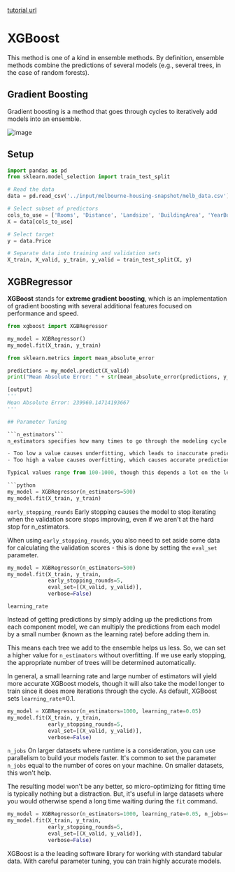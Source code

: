 [tutorial url](https://www.kaggle.com/alexisbcook/xgboost)

# XGBoost

This method is one of a kind in ensemble methods. By definition, ensemble methods combine the predictions of several models (e.g., several trees, in the case of random forests).

## Gradient Boosting

Gradient boosting is a method that goes through cycles to iteratively add models into an ensemble.

![image](https://user-images.githubusercontent.com/74973306/104672424-1ef86800-5723-11eb-9faa-079814ecd033.png)

## Setup

```python
import pandas as pd
from sklearn.model_selection import train_test_split

# Read the data
data = pd.read_csv('../input/melbourne-housing-snapshot/melb_data.csv')

# Select subset of predictors
cols_to_use = ['Rooms', 'Distance', 'Landsize', 'BuildingArea', 'YearBuilt']
X = data[cols_to_use]

# Select target
y = data.Price

# Separate data into training and validation sets
X_train, X_valid, y_train, y_valid = train_test_split(X, y)
```

## XGBRegressor

**XGBoost** stands for **extreme gradient boosting**, which is an implementation of gradient boosting with several additional features focused on performance and speed.

```python
from xgboost import XGBRegressor

my_model = XGBRegressor()
my_model.fit(X_train, y_train)
```

```python
from sklearn.metrics import mean_absolute_error

predictions = my_model.predict(X_valid)
print("Mean Absolute Error: " + str(mean_absolute_error(predictions, y_valid)))

[output]
'''
Mean Absolute Error: 239960.14714193667
'''

## Parameter Tuning

```n_estimators```
n_estimators specifies how many times to go through the modeling cycle described above. It is equal to the number of models that we include in the ensemble.

- Too low a value causes underfitting, which leads to inaccurate predictions on both training data and test data.
- Too high a value causes overfitting, which causes accurate predictions on training data, but inaccurate predictions on test data (which is what we care about).  

Typical values range from 100-1000, though this depends a lot on the learning_rate parameter discussed below.

```python
my_model = XGBRegressor(n_estimators=500)
my_model.fit(X_train, y_train)
```

```early_stopping_rounds```
Early stopping causes the model to stop iterating when the validation score stops improving, even if we aren't at the hard stop for n_estimators.  

When using ```early_stopping_rounds```, you also need to set aside some data for calculating the validation scores - this is done by setting the ```eval_set``` parameter.

```python
my_model = XGBRegressor(n_estimators=500)
my_model.fit(X_train, y_train, 
             early_stopping_rounds=5, 
             eval_set=[(X_valid, y_valid)],
             verbose=False)
```

```learning_rate```

Instead of getting predictions by simply adding up the predictions from each component model, we can multiply the predictions from each model by a small number (known as the learning rate) before adding them in.

This means each tree we add to the ensemble helps us less. So, we can set a higher value for ```n_estimators``` without overfitting. If we use early stopping, the appropriate number of trees will be determined automatically.

In general, a small learning rate and large number of estimators will yield more accurate XGBoost models, though it will also take the model longer to train since it does more iterations through the cycle. As default, XGBoost sets ```learning_rate```=0.1.

```python
my_model = XGBRegressor(n_estimators=1000, learning_rate=0.05)
my_model.fit(X_train, y_train, 
             early_stopping_rounds=5, 
             eval_set=[(X_valid, y_valid)], 
             verbose=False)
```

```n_jobs```
On larger datasets where runtime is a consideration, you can use parallelism to build your models faster. It's common to set the parameter ```n_jobs``` equal to the number of cores on your machine. On smaller datasets, this won't help.

The resulting model won't be any better, so micro-optimizing for fitting time is typically nothing but a distraction. But, it's useful in large datasets where you would otherwise spend a long time waiting during the ```fit``` command.

```python
my_model = XGBRegressor(n_estimators=1000, learning_rate=0.05, n_jobs=4)
my_model.fit(X_train, y_train, 
             early_stopping_rounds=5, 
             eval_set=[(X_valid, y_valid)], 
             verbose=False)
```


XGBoost is a the leading software library for working with standard tabular data. With careful parameter tuning, you can train highly accurate models.
